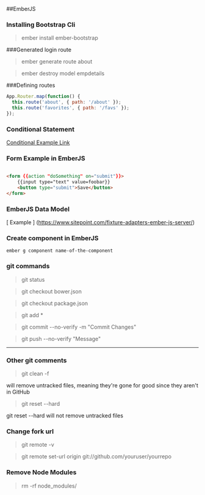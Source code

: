 ##EmberJS

### Installing Bootstrap Cli
>ember install ember-bootstrap

###Generated login route
>ember generate route about

>ember destroy model empdetails

###Defining routes

```javascript
App.Router.map(function() {
  this.route('about', { path: '/about' });
  this.route('favorites', { path: '/favs' });
});
```

### Conditional Statement 

[Conditional Example Link](http://www.tutorialspoint.com/emberjs/temp_conditon_if.htm)

### Form Example in EmberJS

```html

<form {{action "doSomething" on="submit"}}>
    {{input type="text" value=foobar}}
    <button type="submit">Save</button>
</form>

```

### EmberJS Data Model

[ Example ] (https://www.sitepoint.com/fixture-adapters-ember-js-server/)

### Create component in EmberJS

```
ember g component name-of-the-component
```

### git commands

>git status

>git checkout bower.json

>git checkout package.json

>git add *

>git commit --no-verify -m "Commit Changes"

>git push --no-verify "Message"

------------------------------------------

### Other git comments 

>git clean -f

will remove untracked files, meaning they're gone for good since they aren't in GitHub

>git reset --hard

git reset --hard will not remove untracked files

### Change fork url 

>git remote -v

>git remote set-url origin git://github.com/youruser/yourrepo

### Remove Node Modules 

>rm -rf node_modules/
